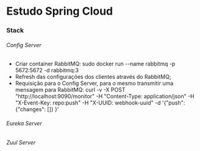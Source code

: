 # Estudo Spring Cloud #

### Stack ###

###### Config Server ######
 - Criar container RabbitMQ: sudo docker run --name rabbitmq -p 5672:5672 -d rabbitmq:3
 - Refresh das configurações dos clientes através do RabbitMQ;
 - Requisição para o Config Server, para o mesmo transmitir uma mensagem para RabbitMQ: curl -v -X POST "http://localhost:9090/monitor" -H "Content-Type: application/json" -H "X-Event-Key: repo:push" -H "X-UUID: webhook-uuid" -d '{"push": {"changes": []} }'

###### Eureka Server ######

###### Zuul Server ######
